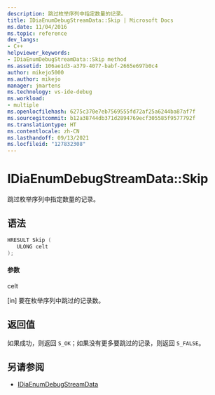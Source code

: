 ```yaml
---
description: 跳过枚举序列中指定数量的记录。
title: IDiaEnumDebugStreamData::Skip | Microsoft Docs
ms.date: 11/04/2016
ms.topic: reference
dev_langs:
- C++
helpviewer_keywords:
- IDiaEnumDebugStreamData::Skip method
ms.assetid: 106ae1d3-a379-4077-babf-2665e697b0c4
author: mikejo5000
ms.author: mikejo
manager: jmartens
ms.technology: vs-ide-debug
ms.workload:
- multiple
ms.openlocfilehash: 6275c370e7eb7569555fd72af25a6244ba87af7f
ms.sourcegitcommit: b12a38744db371d2894769ecf305585f9577792f
ms.translationtype: HT
ms.contentlocale: zh-CN
ms.lasthandoff: 09/13/2021
ms.locfileid: "127832308"
---
```

# <a name="idiaenumdebugstreamdataskip"></a>IDiaEnumDebugStreamData::Skip
跳过枚举序列中指定数量的记录。

## <a name="syntax"></a>语法

```C++
HRESULT Skip ( 
   ULONG celt
);
```

#### <a name="parameters"></a>参数
 celt

[in] 要在枚举序列中跳过的记录数。

## <a name="return-value"></a>返回值
 如果成功，则返回 `S_OK`；如果没有更多要跳过的记录，则返回 `S_FALSE`。

## <a name="see-also"></a>另请参阅
- [IDiaEnumDebugStreamData](../../debugger/debug-interface-access/idiaenumdebugstreamdata.md)
